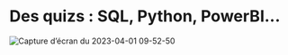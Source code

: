 # Des quizs : SQL, Python, PowerBI...
![Capture d’écran du 2023-04-01 09-52-50](https://user-images.githubusercontent.com/52196263/229273355-488bd2fb-e3a1-4584-833d-809d5728ad54.png)
